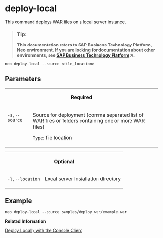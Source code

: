 <!-- loio8fdc143303d2456a84cd660eb7277a6a -->

# deploy-local

This command deploys WAR files on a local server instance.



> ### Tip:  
> **This documentation refers to SAP Business Technology Platform, Neo environment. If you are looking for documentation about other environments, see [SAP Business Technology Platform](https://help.sap.com/viewer/65de2977205c403bbc107264b8eccf4b/Cloud/en-US/6a2c1ab5a31b4ed9a2ce17a5329e1dd8.html "SAP Business Technology Platform (SAP BTP) is an integrated offering comprised of four technology portfolios: database and data management, application development and integration, analytics, and intelligent technologies. The platform offers users the ability to turn data into business value, compose end-to-end business processes, and build and extend SAP applications quickly.") :arrow_upper_right:.**



```
neo deploy-local --source <file_location>
```



## Parameters


<table>
<tr>
<th valign="top" colspan="2">

Required



</th>
</tr>
<tr>
<td valign="top">

`-s`, `--source`



</td>
<td valign="top">

Source for deployment \(comma separated list of WAR files or folders containing one or more WAR files\)

`Type`: file location



</td>
</tr>
</table>


<table>
<tr>
<th valign="top" colspan="2">

Optional



</th>
</tr>
<tr>
<td valign="top">

`-l`, `--location`



</td>
<td valign="top">

Local server installation directory



</td>
</tr>
</table>



## Example

```
neo deploy-local --source samples/deploy_war/example.war
```

**Related Information**  


[Deploy Locally with the Console Client](../30-development-neo/deploy-locally-with-the-console-client-937c833.md "The console client allows you to install a server runtime in a local folder and use it to deploy your application.")

